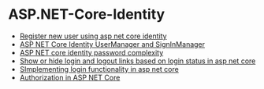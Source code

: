 # ASP.NET-Core-Identity
<ul>
   <li><a href="https://www.youtube.com/watch?v=sPbDrqpme_w&list=PL6n9fhu94yhVkdrusLaQsfERmL_Jh4XmU&index=66">Register new user using asp net core identity</a></li>
   <li><a href="https://www.youtube.com/watch?v=TfarnVqnhX0&list=PL6n9fhu94yhVkdrusLaQsfERmL_Jh4XmU&index=67">ASP NET Core Identity UserManager and SignInManager</a></li>
   <li><a href="https://www.youtube.com/watch?v=kC9qrUcy2Js&list=PL6n9fhu94yhVkdrusLaQsfERmL_Jh4XmU&index=68">ASP NET core identity password complexity</a></li>
    <li><a href="https://www.youtube.com/watch?v=YLAHIZmO2PI&list=PL6n9fhu94yhVkdrusLaQsfERmL_Jh4XmU&index=69">Show or hide login and logout links based on login status in asp net core</a></li>
    <li><a href="https://www.youtube.com/watch?v=9d8DXXc71RI&list=PL6n9fhu94yhVkdrusLaQsfERmL_Jh4XmU&index=70">SImplementing login functionality in asp net core</a></li>
     <li><a href="https://www.youtube.com/watch?v=uET7MjhUeY4&list=PL6n9fhu94yhVkdrusLaQsfERmL_Jh4XmU&index=71">Authorization in ASP NET Core</a></li>
</ul>
